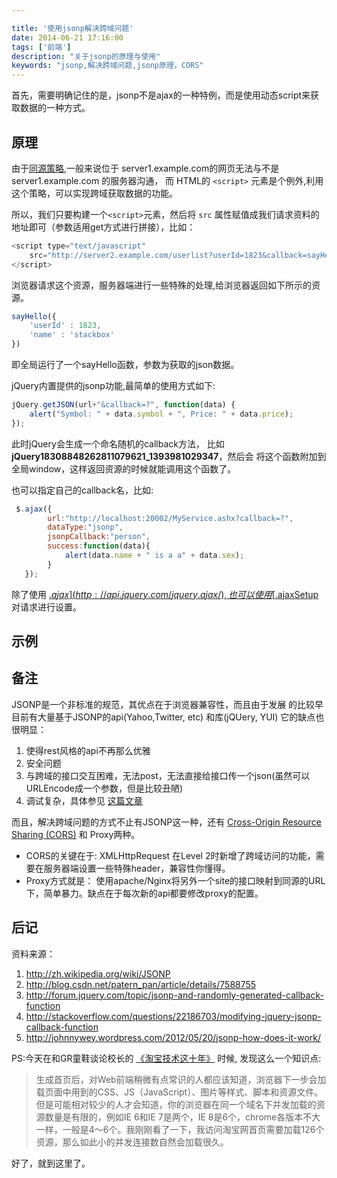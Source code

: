 ```yaml
---

title: '使用jsonp解决跨域问题'
date: 2014-06-21 17:16:00
tags: ['前端']
description: "关于jsonp的原理与使用"
keywords: "jsonp,解决跨域问题,jsonp原理，CORS"
---
```


首先，需要明确记住的是，jsonp不是ajax的一种特例，而是使用动态script来获取数据的一种方式。

## 原理
由于[同源策略](http://baike.baidu.com/link?url=LEaAmZN5IYfQA1MwEnUm8eIgio8sTU9lRdsvwtJKKHIuGFYxKRtOOXumMICnUHFHLyQk5kLzfyXzTm_ERmJkfK),一般来说位于 server1.example.com的网页无法与不是 server1.example.com 的服务器沟通， 而 HTML的 `<script>` 元素是个例外,利用这个策略，可以实现跨域获取数据的功能。

所以，我们只要构建一个`<script>`元素，然后将 `src` 属性赋值成我们请求资料的地址即可（参数适用get方式进行拼接），比如：

```javascript
<script type="text/javascript"
	src="http://server2.example.com/userlist?userId=1823&callback=sayHello">
</script>
```

浏览器请求这个资源，服务器端进行一些特殊的处理,给浏览器返回如下所示的资源。

```javascript
sayHello({
	'userId' : 1823,
	'name' : 'stackbox'
})
```

即全局运行了一个sayHello函数，参数为获取的json数据。

jQuery内置提供的jsonp功能,最简单的使用方式如下:

```javascript
jQuery.getJSON(url+"&callback=?", function(data) {
    alert("Symbol: " + data.symbol + ", Price: " + data.price);
});
```
此时jQuery会生成一个命名随机的callback方法， 比如 **jQuery18308848262811079621_1393981029347**，然后会
将这个函数附加到全局window，这样返回资源的时候就能调用这个函数了。


也可以指定自己的callback名，比如:

```javascript
 $.ajax({
        url:"http://localhost:20002/MyService.ashx?callback=?",
        dataType:"jsonp",
        jsonpCallback:"person",
        success:function(data){
            alert(data.name + " is a a" + data.sex);
        }
   });
```

除了使用 [$.ajax](http://api.jquery.com/jquery.ajax/),也可以使用 [$.ajaxSetup](http://www.w3schools.com/Jquery/ajax_ajaxsetup.asp)对请求进行设置。



## 示例




## 备注

JSONP是一个非标准的规范，其优点在于浏览器兼容性，而且由于发展
的比较早目前有大量基于JSONP的api(Yahoo,Twitter, etc) 和库(jQUery, YUI)
它的缺点也很明显：
1. 使得rest风格的api不再那么优雅
2. 安全问题
3. 与跨域的接口交互困难，无法post，无法直接给接口传一个json(虽然可以URLEncode成一个参数，但是比较丑陋)
4. 调试复杂，具体参见 [这篇文章](http://johnnywey.wordpress.com/2012/05/20/jsonp-how-does-it-work/)

而且，解决跨域问题的方式不止有JSONP这一种，还有 [Cross-Origin Resource Sharing (CORS)](http://zh.wikipedia.org/wiki/%E8%B7%A8%E4%BE%86%E6%BA%90%E8%B3%87%E6%BA%90%E5%85%B1%E4%BA%AB) 和 Proxy两种。

+ CORS的关键在于: XMLHttpRequest 在Level 2时新增了跨域访问的功能，需要在服务器端设置一些特殊header，兼容性你懂得。
+ Proxy方式就是： 使用apache/Nginx将另外一个site的接口映射到同源的URL下，简单暴力。缺点在于每次新的api都要修改proxy的配置。



## 后记

资料来源：

1. http://zh.wikipedia.org/wiki/JSONP
2. http://blog.csdn.net/patern_pan/article/details/7588755
3. http://forum.jquery.com/topic/jsonp-and-randomly-generated-callback-function
4. http://stackoverflow.com/questions/22186703/modifying-jquery-jsonp-callback-function
5. http://johnnywey.wordpress.com/2012/05/20/jsonp-how-does-it-work/


PS:今天在和GR童鞋谈论校长的 [《淘宝技术这十年》](http://book.douban.com/subject/24335672/) 时候, 发现这么一个知识点:

> 生成首页后，对Web前端稍微有点常识的人都应该知道，浏览器下一步会加载页面中用到的CSS、JS（JavaScript）、图片等样式、脚本和资源文件。但是可能相对较少的人才会知道，你的浏览器在同一个域名下并发加载的资源数量是有限的，例如IE 6和IE 7是两个，IE 8是6个，chrome各版本不大一样，一般是4～6个。我刚刚看了一下，我访问淘宝网首页需要加载126个资源，那么如此小的并发连接数自然会加载很久。

好了，就到这里了。
